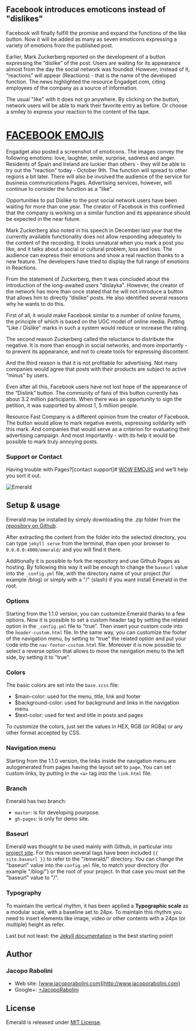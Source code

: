 ## Facebook introduces emoticons instead of "dislikes"

Facebook will finally fulfill the promise and expand the functions of the like button. Now it will be added as many as seven emoticons expressing a variety of emotions from the published post.

 Earlier, Mark Zuckerberg reported on the development of a button expressing the “dislike” of the post. Users are waiting for its appearance almost from the day the social network was founded. However, instead of it, “reactions” will appear (Reactions) - that is the name of the developed function. The news highlighted the resource Engadget.com, citing employees of the company as a source of information.

The usual "like" with it does not go anywhere. By clicking on the button, network users will be able to mark their favorite entry as before. Or choose a smiley to express your reaction to the content of the tape.

# [FACEBOOK EMOJIS](https://wowemojis.com/facebook-emojis//) 

Engadget also posted a screenshot of emoticons. The images convey the following emotions: love, laughter, smile, surprise, sadness and anger. Residents of Spain and Ireland are luckier than others - they will be able to try out the "reaction" today - October 9th. The function will spread to other regions a bit later. There will also be involved the audience of the service for business communications Pages. Advertising services, however, will continue to consider the function as a "like".

Opportunities to put Dislike to the post social network users have been waiting for more than one year. The creator of Facebook in this confirmed that the company is working on a similar function and its appearance should be expected in the near future.

Mark Zuckerberg also noted in his speech in December last year that the currently available functionality does not allow responding adequately to the content of the recording. It looks unnatural when you mark a post you like, and it talks about a social or cultural problem, loss and loss. The audience can express their emotions and show a real reaction thanks to a new feature. The developers have tried to display the full range of emotions in Reactions.

From the statement of Zuckerberg, then it was concluded about the introduction of the long-awaited users "dislayka". However, the creator of the network has more than once stated that he will not introduce a button that allows him to directly “dislike” posts. He also identified several reasons why he wants to do this.

First of all, it would make Facebook similar to a number of online forums, the principle of which is based on the UGC model of online media. Putting “Like / Dislike” marks in such a system would reduce or increase the rating.

The second reason Zuckerberg called the reluctance to distribute the negative. It is more than enough in social networks, and more importantly - to prevent its appearance, and not to create tools for expressing discontent.

And the third reason is that it is not profitable for advertising. Not many companies would agree that posts with their products are subject to active “minus” by users.

Even after all this, Facebook users have not lost hope of the appearance of the “Dislink” button. The community of fans of this button currently has about 3.2 million participants. When there was an opportunity to sign the petition, it was supported by almost 1, 5 million people.

Resource Fast Company is a different opinion from the creator of Facebook. The button would allow to mark negative events, expressing solidarity with this mark. And companies that would serve as a criterion for evaluating their advertising campaign. And most importantly - with its help it would be possible to mark truly annoying posts.


### Support or Contact

Having trouble with Pages?[contact support]# [WOW EMOJIS](https://wowemojis.com//) and we’ll help you sort it out.


![Emerald](/img/Emerald01.png "Emerald")

## Setup & usage
Emerald may be installed by simply downloading the .zip folder from the [repository on Github](https://github.com/KingFelix/emerald/archive/master.zip).

After extracting the content from the folder into the selected directory, you can type ``jekyll serve`` from the terminal, than open your browser to ``0.0.0.0:4000/emerald/`` and you will find it there.

Additionally it is possible to fork the repository and use Github Pages as hosting. By following this way it will be enough to change the ``baseurl`` value into the ``_config.yml`` file, with the directory name of your project (for example /blog) or simply with a "/" (slash) if you want install Emerald in the root.

### Options
Starting from the 1.1.0 version, you can customize Emerald thanks to a few options. Now it is possible to set a custom header tag by setting the related option in the ``_config.yml`` file to "true". Then insert your custom code into the ``header-custom.html`` file.
In the same way, you can customize the footer of the navigation menu, by setting to "true" the related option and put your code into the ``nav-footer-custom.html`` file.
Moreover it is now possible to select a reverse option that allows to move the navigation menu to the left side, by setting it to "true".

### Colors
The basic colors are set into the ``base.scss`` file:
- $main-color: used for the menu, title, link and footer
- $background-color: used for background and links in the navigation menu
- $text-color: used for text and title in posts and pages 

To customize the colors, just set the values in HEX, RGB (or RGBa) or any other format accepted by CSS.

### Navigation menu
Starting from the 1.1.0 version, the links inside the navigation menu are autogenerated from pages having the layout set to ``page``.
You can set custom links, by putting in the ``<a>`` tag into the ``link.html`` file.

### Branch
Emerald has two branch: 
- ``master``: is for developing pourpose.
- ``gh-pages``: is only for demo site.  

### Baseurl
Emerald was thought to be used mainly with Github, in particular into [project site](https://pages.github.com/). For this reason several tags have been included ``{{ site.baseurl }}`` to refer to the "/emerald/" directory.
You can change the "baseurl" value into the ``config.yml`` file, to match your directory (for example "/blog/") or the root of your project. In that case you must set the "baseurl" value to "/".

### Typography
To maintain the vertical rhythm, it has been applied a **Typographic scale** as a modular scale, with a baseline set to 24px. To maintain this rhythm you need to insert elements like image, video or other contents with a 24px (or multiple) height as refer.

Last but not least: the [Jekyll documentation](http://jekyllrb.com) is the best starting point! 

## Author

### Jacopo Rabolini

- Web site: [www.jacoporabolini.com](http://www.jacoporabolini.com)
- Google+: [+JacopoRabolini](https://plus.google.com/u/0/+JacopoRabolini/posts)

## License
Emerald is released under [MIT License](license.md).
